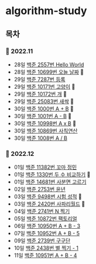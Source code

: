 # algorithm-study


## 목차

### 🌱 2022.11
 - 28일 [백준 2557번 Hello World](https://github.com/joyuna/algorithm-study/blob/main/%EB%B0%B1%EC%A4%80/Bronze/2557.%20Hello%20World/Hello%20World.java)
 - 28일 [백준 10699번 오늘 날짜](https://github.com/joyuna/algorithm-study/blob/main/%EB%B0%B1%EC%A4%80/Bronze/10699.%20%EC%98%A4%EB%8A%98%20%EB%82%A0%EC%A7%9C/%EC%98%A4%EB%8A%98%20%EB%82%A0%EC%A7%9C.java) 💬
 - 29일 [백준 7287번 등록](https://github.com/joyuna/algorithm-study/tree/main/%EB%B0%B1%EC%A4%80/Bronze/7287.%E2%80%85%EB%93%B1%EB%A1%9D)
 - 29일 [백준 10171번 고양이](https://github.com/joyuna/algorithm-study/tree/main/%EB%B0%B1%EC%A4%80/Bronze/10171.%E2%80%85%EA%B3%A0%EC%96%91%EC%9D%B4) 💬
 - 29일 [백준 10172번 개](https://github.com/joyuna/algorithm-study/tree/main/%EB%B0%B1%EC%A4%80/Bronze/10172.%E2%80%85%EA%B0%9C) 💬
 - 29일 [백준 25083번 새싹](https://github.com/joyuna/algorithm-study/tree/main/%EB%B0%B1%EC%A4%80/Bronze/25083.%E2%80%85%EC%83%88%EC%8B%B9) 💬
 - 30일 [백준 1000번 A + B](https://github.com/joyuna/algorithm-study/tree/main/%EB%B0%B1%EC%A4%80/Bronze/1000.%E2%80%85A%EF%BC%8BB) 💬
 - 30일 [백준 1001번 A - B](https://github.com/joyuna/algorithm-study/tree/main/%EB%B0%B1%EC%A4%80/Bronze/1001.%E2%80%85A%EF%BC%8DB) 💬
 - 30일 [백준 10998번 A x B](https://github.com/joyuna/algorithm-study/tree/main/%EB%B0%B1%EC%A4%80/Bronze/10998.%E2%80%85A%C3%97B) 💬
 - 30일 [백준 10869번 사칙연산](https://github.com/joyuna/algorithm-study/tree/main/%EB%B0%B1%EC%A4%80/Bronze/10869.%E2%80%85%EC%82%AC%EC%B9%99%EC%97%B0%EC%82%B0)
 - 30일 [백준 1008번 A / B](https://github.com/joyuna/algorithm-study/tree/main/%EB%B0%B1%EC%A4%80/Bronze/1008.%E2%80%85A%EF%BC%8FB)

### 🌱 2022.12
 - 01일 [백준 11382번 꼬마 정민](https://github.com/joyuna/algorithm-study/tree/main/%EB%B0%B1%EC%A4%80/Bronze/11382.%E2%80%85%EA%BC%AC%EB%A7%88%E2%80%85%EC%A0%95%EB%AF%BC)
 - 01일 [백준 1330번 두 수 비교하기](https://github.com/joyuna/algorithm-study/tree/main/%EB%B0%B1%EC%A4%80/Bronze/1330.%E2%80%85%EB%91%90%E2%80%85%EC%88%98%E2%80%85%EB%B9%84%EA%B5%90%ED%95%98%EA%B8%B0) 💬
 - 01일 [백준 14681번 사분면 고르기](https://github.com/joyuna/algorithm-study/tree/main/%EB%B0%B1%EC%A4%80/Bronze/14681.%E2%80%85%EC%82%AC%EB%B6%84%EB%A9%B4%E2%80%85%EA%B3%A0%EB%A5%B4%EA%B8%B0)
 - 02일 [백준 2753번 윤년](https://github.com/joyuna/algorithm-study/tree/main/%EB%B0%B1%EC%A4%80/Bronze/9498.%E2%80%85%EC%8B%9C%ED%97%98%E2%80%85%EC%84%B1%EC%A0%81)
 - 03일 [백준 9498번 시험 성적](https://github.com/joyuna/algorithm-study/tree/main/%EB%B0%B1%EC%A4%80/Bronze/9498.%E2%80%85%EC%8B%9C%ED%97%98%E2%80%85%EC%84%B1%EC%A0%81) 💬
 - 03일 [백준 2420번 사파리월드](https://github.com/joyuna/algorithm-study/tree/main/%EB%B0%B1%EC%A4%80/Bronze/2420.%E2%80%85%EC%82%AC%ED%8C%8C%EB%A6%AC%EC%9B%94%EB%93%9C) 💬
 - 04일 [백준 2741번 N 찍기](https://github.com/joyuna/algorithm-study/tree/main/%EB%B0%B1%EC%A4%80/Bronze/2741.%E2%80%85N%E2%80%85%EC%B0%8D%EA%B8%B0)
 - 05일 [백준 10872번 팩토리얼](https://github.com/joyuna/algorithm-study/tree/main/%EB%B0%B1%EC%A4%80/Bronze/10872.%E2%80%85%ED%8C%A9%ED%86%A0%EB%A6%AC%EC%96%BC)
 - 06일 [백준 10950번 A + B - 3](https://github.com/joyuna/algorithm-study/tree/main/%EB%B0%B1%EC%A4%80/Bronze/10950.%E2%80%85A%EF%BC%8BB%E2%80%85%EF%BC%8D%E2%80%853)
 - 07일 [백준 10952번 A + B - 5](https://github.com/joyuna/algorithm-study/tree/main/%EB%B0%B1%EC%A4%80/Bronze/10952.%E2%80%85A%EF%BC%8BB%E2%80%85%EF%BC%8D%E2%80%855)
 - 09일 [백준 2739번 구구단](https://github.com/joyuna/algorithm-study/tree/main/%EB%B0%B1%EC%A4%80/Bronze/2739.%E2%80%85%EA%B5%AC%EA%B5%AC%EB%8B%A8)
 - 10일 [백준 2438번 별 찍기 - 1](https://github.com/joyuna/algorithm-study/tree/main/%EB%B0%B1%EC%A4%80/Bronze/2438.%E2%80%85%EB%B3%84%E2%80%85%EC%B0%8D%EA%B8%B0%E2%80%85%EF%BC%8D%E2%80%851)
 - 11일 [백준 10951번 A + B - 4](https://github.com/joyuna/algorithm-study/tree/main/%EB%B0%B1%EC%A4%80/Bronze/10951.%E2%80%85A%EF%BC%8BB%E2%80%85%EF%BC%8D%E2%80%854)